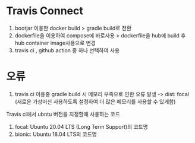 # Travis Connect

1. bootjar 이용한 docker build > gradle build로 전환
2. dockerfile을 이용하여 compose에 바로사용 > dockerfile을 hub에 build 후 hub container image사용으로 변경
3. travis ci , github action 중 하나 선택하여 사용


# 오류
1. travis ci 이용중 gradle build 시 메모리 부족으로 인한 오류 발생 -> dist: focal (새로운 가상머신 사용하도록 설정하여 더 많은 메모리를 사용할 수 있게함)

  Travis ci에서 ubntu 버전을 지정할때 사용하는 코드   
  1. focal: Ubuntu 20.04 LTS (Long Term Support)의 코드명
  2. bionic: Ubuntu 18.04 LTS의 코드명
